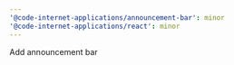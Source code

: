 ```yaml
---
'@code-internet-applications/announcement-bar': minor
'@code-internet-applications/react': minor
---
```


Add announcement bar
